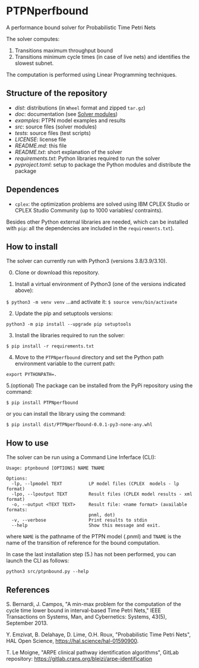 # PTPNperfbound
A performance bound solver for Probabilistic Time Petri Nets

The solver computes:
1. Transitions maximum throughput bound 
2. Transitions minimum cycle times (in case of live nets) and identifies the slowest subnet.

The computation is performed using Linear Programming techniques.

## Structure of the repository

- *dist*: distributions (in ```Wheel``` format and zipped ```tar.gz```)
- *doc*: documentation (see [Solver modules](https://github.com/simber72/PTPNperfbound/blob/main/doc/Solver_modules.md))
- *examples*: PTPN model examples and results
- *src*: source files (solver modules)
- *tests*: source files (test scripts)
- *LICENSE*: license file
- *README.md*: this file
- *README.txt*: short explanation of the solver
- *requirements.txt*: Python libraries required to run the solver
- *pyproject.toml*: setup to package the Python modules and distribute the package

## Dependences
- ```cplex```: the optimization problems are solved using IBM CPLEX Studio or CPLEX Studio Community (up to 1000 variables/ contraints). 

Besides other Python external libraries are needed, which can be installed with
```pip```: all the dependencies are included in the  ```requirements.txt```).

## How to install

The solver can currently run with Python3 (versions 3.8/3.9/3.10).

0. Clone or download this repository.

1. Install a virtual environment of Python3 (one of the versions indicated above):

```$ python3 -m venv venv``` ...and activate it: ```$ source venv/bin/activate```

2. Update the pip and setuptools versions:

```python3 -m pip install --upgrade pip setuptools```

3. Install the libraries required to run the solver:

```$ pip install -r requirements.txt``` 

4. Move to the ```PTPNperfbound``` directory and set the Python path environment variable 
to the current path:

```export PYTHONPATH=.```

5.(optional) The package can be installed from the PyPi repository using the command:

```$ pip install PTPNperfbound``` 

or you can install the library using the command:

```$ pip install dist/PTPNperfbound-0.0.1-py3-none-any.whl```

## How to use
The solver can be run using a Command Line Inferface (CLI):

```ptpnbound --help
Usage: ptpnbound [OPTIONS] NAME TNAME

Options:
  -lp, --lpmodel TEXT          LP model files (CPLEX  models - lp format)
  -lpo, --lpoutput TEXT        Result files (CPLEX model results - xml format)
  -o, --output <TEXT TEXT>     Result file: <name format> (available formats:
                               pnml, dot)
  -v, --verbose                Print results to stdin
  --help                       Show this message and exit.
```
where ```NAME``` is the pathname of the PTPN model (.pnml) and ```TNAME``` is the name of the 
transition of reference for the bound computation. 

In case the last installation step (5.) has not been performed, you can launch the CLI as follows:

```python3 src/ptpnbound.py --help```

## References
S. Bernardi, J. Campos, "A min-max problem for the computation of the cycle time lower bound in interval-based Time Petri Nets," IEEE Transactions on Systems, Man, and Cybernetics: Systems, 43(5), September 2013.

Y. Emzivat, B. Delahaye, D. Lime, O.H. Roux, "Probabilistic Time Petri Nets", HAL Open Science,
https://hal.science/hal-01590900.

T. Le Moigne, "ARPE clinical pathway identification algorithms",  GitLab repository: https://gitlab.crans.org/bleizi/arpe-identification
